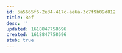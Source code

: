 ```yaml
---
id: 5a5665f6-2e34-417c-ae6a-3c7f9b09d812
title: Ref
desc: ''
updated: 1618847758696
created: 1618847758696
stub: true
---
```



